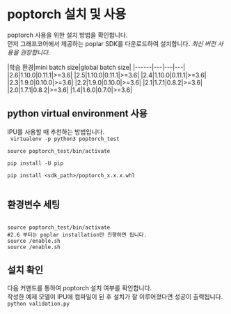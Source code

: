 # poptorch 설치 및 사용

poptorch 사용을 위한 설치 방법을 확인합니다.   
먼저 그래프코어에서 제공하는 poplar SDK를 다운로드하여 설치합니다.
*최신 버전 사용을 권장합니다.*

|학습 환경|mini batch size|global batch size|
|------|---|---|---|
|2.6|1.10.0|0.11.1|>=3.6|
|2.5|1.10.0|0.11.1|>=3.6|
|2.4|1.10.0|0.11.1|>=3.6|
|2.3|1.9.0|0.10.0|>=3.6|
|2.2|1.9.0|0.10.0|>=3.6|
|2.1|1.7.1|0.8.2|>=3.6|
|2.0|1.7.1|0.8.2|>=3.6|
|1.4|1.6.0|0.7.0|>=3.6|


## python virtual environment 사용

IPU를 사용할 때 추천하는 방법입니다.   
<code>
virtualenv -p python3 poptorch_test   
source poptorch_test/bin/activate   
pip install -U pip   
pip install <sdk_path>/poptorch_x.x.x.whl   
</code>

## 환경변수 세팅

<code>
source poptorch_test/bin/activate
#2.6 부터는 poplar installation만 진행하면 됩니다.
source <path to poplar installation>/enable.sh
source <path to popart installation>/enable.sh
</code>

## 설치 확인

다음 커맨드를 통하여 poptorch 설치 여부를 확인합니다.   
작성한 예제 모델이 IPU에 컴파일이 된 후 설치가 잘 이루어졌다면 성공이 출력됩니다.
<code>
python validation.py
</code>
